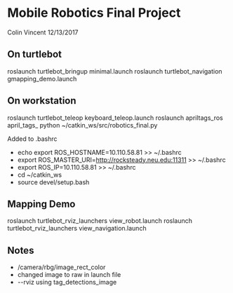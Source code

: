 # Mobile Robotics Final Project

Colin Vincent
12/13/2017

## On turtlebot

roslaunch turtlebot_bringup minimal.launch
roslaunch turtlebot_navigation gmapping_demo.launch

## On workstation

roslaunch turtlebot_teleop keyboard_teleop.launch
roslaunch apriltags_ros april_tags_
python ~/catkin_ws/src/robotics_final.py

Added to .bashrc
* echo export ROS_HOSTNAME=10.110.58.81 >> ~/.bashrc
* export ROS_MASTER_URI=http://rocksteady.neu.edu:11311 >> ~/.bashrc
* export ROS_IP=10.110.58.81 >> ~/.bashrc
* cd ~/catkin_ws
* source devel/setup.bash

## Mapping Demo

roslaunch turtlebot_rviz_launchers view_robot.launch
roslaunch turtlebot_rviz_launchers view_navigation.launch

## Notes
* /camera/rbg/image_rect_color
* changed image to raw in launch file
* --rviz using tag_detections_image